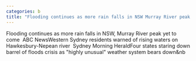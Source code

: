 ```yaml
---
categories: b
title: "Flooding continues as more rain falls in NSW Murray River peak yet to come  ABC News"
---
```

Flooding continues as more rain falls in NSW, Murray River peak yet to come&nbsp;&nbsp;ABC NewsWestern Sydney residents warned of rising waters on Hawkesbury-Nepean river&nbsp;&nbsp;Sydney Morning HeraldFour states staring down barrel of floods crisis as "highly unusual" weather system bears down&nb